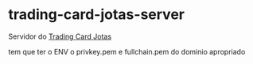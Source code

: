# trading-card-jotas-server
Servidor do [Trading Card Jotas](https://trading-card-jotas.vercel.app/)

tem que ter o ENV o privkey.pem e fullchain.pem do dominio apropriado
